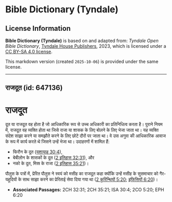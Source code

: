 # Bible Dictionary (Tyndale)

## License Information

**Bible Dictionary (Tyndale)** is based on and adapted from: _Tyndale Open Bible Dictionary_, [Tyndale House Publishers](https://tyndaleopenresources.com/), 2023, which is licensed under a [CC BY-SA 4.0 license](https://creativecommons.org/licenses/by-sa/4.0/legalcode.en).

This markdown version (created `2025-10-06`) is provided under the same license.



--------------------------------

## राजदूत (id: 647136)

राजदूत
======

दूत या राजदूत वह होता है जो आधिकारिक रूप से उच्च अधिकारी का प्रतिनिधित्व करता है। पुराने नियम में, राजदूत वह व्यक्ति होता था जिसे राजा या शासक के लिए बोलने के लिए भेजा जाता था। यह व्यक्ति संदेश साझा करने या समझौते करने के लिए छोटे दौरों पर जाता था। वे उस अगुवा की आधिकारिक आवाज के रूप में कार्य करते थे जिसने उन्हें भेजा था। उदाहरणों में शामिल हैं:

* फिरौन के दूत ([यशायाह 30:4](https://ref.ly/Isa30:4)),
* बेबीलोन के शासकों के दूत ([2 इतिहास 32:31](https://ref.ly/2Chr32:31)), और
* नको के दूत, मिस्र के राजा ([2 इतिहास 35:21](https://ref.ly/2Chr35:21))।

पौलुस के पत्रों में, प्रेरित पौलुस ने स्वयं को मसीह का राजदूत कहा क्योंकि उन्हें मसीह के सुसमाचार को गैर\-यहूदियों के साथ साझा करने का प्रेरिताई सेवा दिया गया था ([2 कुरिन्थियों 5:20](https://ref.ly/2Cor5:20); [इफिसियों 6:20](https://ref.ly/Eph6:20))।

* **Associated Passages:** 2CH 32:31; 2CH 35:21; ISA 30:4; 2CO 5:20; EPH 6:20

